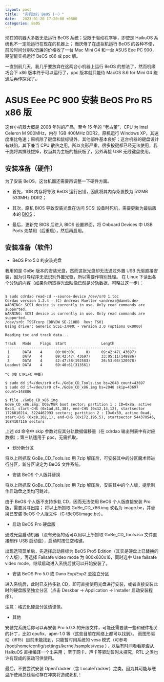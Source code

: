 ```yaml
---
layout: post
title:  "实机运行 BeOS (一）"
date:   2023-01-20 17:20:00 +0800
categories: BeOS
---
```


现在的机器大多数无法运行 BeOS 系统；受限于驱动程序等，即使是 HaikuOS 系统也不一定能运行在现在的机器上；
而厌倦了在虚拟机运行 BeOS 的各种不便，前段时间分别以低廉的价格收了一台 Mac Mini G4 和一台 ASUS Eee PC 900，期望能实机运行 BeOS x86 或 ppc 版。

一直到前几天，我几乎要放弃在这两台小机器上运行 BeOS 的想法了，然而机缘巧合下 x86 版本终于可以运行了，ppc 版本就只能待 MacOS 8.6 for Mini G4 跑通后再作探究了。


# ASUS Eee PC 900 安装 BeOS Pro R5 x86 版

这台小机器大概是 2008 年时的产品，至今 15 年的 “老古董”，CPU 为 Intel Celeron M 900MHz，内存 1GB 400MHz DDR2，原机运行 Windows XP，其速度堪比龟速；原机除了键盘和鼠标键外，其他部件基本良好；这台机器的键盘设计有缺陷，其下兼当 CPU 散热之用，所以变形严重，很多按键都已经无法使用，我干脆将其排线拔掉，权当其为主板的挡灰板了，另外再接 USB 无线键盘使用。


## 安装准备（硬件）

为了安装 BeOS，这台机器还需要再调整一下硬件方面。

+ 首先，1GB 内存将导致 BeOS 运行出错，因此将其内存条置换为 512MB 533MHz DDR2；

+ 其次，原机 BIOS 导致安装光盘在访问 SCSI 设备时死机，需要更新为最后版本的 [BIOS](https://www.asus.com.cn/supportonly/eee%20pc%20900xp/helpdesk_bios/)；

+ 最后，更新完 BIOS 后进入 BIOS 设置界面，将 Onboard Devices 中 USB Ports 先禁用（后重启），然后再启用。


## 安装准备（软件）

+ BeOS Pro 5.0 的安装光盘

我用的是 GoBe 版本的安装光盘，然而这张光盘却无法通过外置 USB 光驱直接安装，因为引导程序无法识别外置光驱，所以需要作特别处理。
在 Linux 下读出各个分轨的内容（如果你所取得光盘映像已然是分轨数据，可略过这一步）：

```

$ sudo cdrdao read-cd --source-device /dev/sr0 1.toc
Cdrdao version 1.2.4 - (C) Andreas Mueller <andreas@daneb.de>
WARNING: SCSI device is currently in use. Only read commands are supported.
WARNING: SCSI device is currently in use. Only read commands are supported.
/dev/sr0: TSSTcorp CDDVDW SE-218BB	Rev: TS01
Using driver: Generic SCSI-3/MMC - Version 2.0 (options 0x0000)

Reading toc and track data...

Track   Mode    Flags  Start                Length
------------------------------------------------------------
 1      DATA    4      00:00:00(     0)     09:42:47( 43697)
 2      DATA    4      09:42:47( 43697)     33:05:11(148886)
 3      DATA    4      42:47:58(192583)     26:53:03(120978)
Leadout DATA    4      69:40:61(313561)

^C（按 CTRL+C 中断）

$ sudo dd if=/dev/sr0 of=./GoBe_CD_Tools.iso bs=2048 count=43697
$ sudo dd if=/dev/sr0 of=./GoBe_CD_x86.img bs=2048 skip=43697 count=148886

$ file ./GoBe_CD_x86.img
GoBe_CD_x86.img: DOS/MBR boot sector; partition 1 : ID=0x8a, active 0xc3, start-CHS (0x1ad,81,38), end-CHS (0x12,14,12), startsector 1726010214, 3224462993 sectors; partition 2 : ID=0x59, active 0xad, start-CHS (0xc8,102,1), end-CHS (0x172,195,5), startsector 544370546, 1684107116 sectors

```

上述 dd 命令中 skip 参数对应其分轨数据偏移量（在 cdrdao 输出列表中有对应数据）；第三轨适用于 ppc，无需抓取。

+ 划分新分区

将以上所抓取 GoBe_CD_Tools.iso 用 7zip 解压后，可安装其中的分区魔术师进行分区，新分区设定为 BeOS 文件系统。

+ 安装 BeOS 个人版并替换

将以上所抓取 GoBe_CD_Tools.iso 用 7zip 解压后，安装其中的个人版，提示制作启动盘之类均可跳过。

由于 BeOS 个人版不支持多轨 CD，因而无法使用 BeOS 个人版直接安装 Pro 版，需要另寻出路；
将以上所抓取 GoBe_CD_x86.img 改名为 image.be，并替换已安装 BeOS 个人版文件（C:\BeOS\image.be）。

+ 启动 BeOS Pro 硬盘版

通过光盘启动机器（没有光驱的话可以用以上所抓取 GoBe_CD_Tools.iso 文件直接制作 USB 启动盘），启动时按住空格键。

出现选项菜单后，先选择启动目标为 BeOS Pro5 Edition（其实是硬盘上已替换的个人版），再选择 Failsafe video mode 为 800x600x16，同时选中 Use failsafe video mode，继续启动进入系统后就可以开始安装了。

+ 安装 BeOS Pro 5.0 或 Dano Exp/Exp2 至独立分区

进入系统后，此时已支持多轨 CD，即可直接使用光盘进行安装，或者直接安装此时的硬盘版至独立分区（点击 Deskbar -> Application -> Installer 启动安装程序）。



注意：格式化硬盘分区请谨慎。

+ 其他

安装完系统后你可以再安装 Pro 5.0.3 的升级文件，可能还需要装一些和硬件相关的补丁，比如 cpufix、apm-1.0 等（这些目前在网络上都可以找到）。
而图形驱动（i915）目前未能找到，只能暂时用系统的 vesa 模式（可参考 /boot/home/config/settings/kernel/samples/vesa ），以后有时间看看能否从 HaikuOS 直接编译一个出来用；
至于网卡、声卡等驱动暂时未探究，RTL 之类也许有现成的驱动可供使用。

最后，不要尝试安装 OpenTracker（含 LocaleTracker）之类，因为其可能与硬盘所使用总线驱动存在冲突将造成死机！

